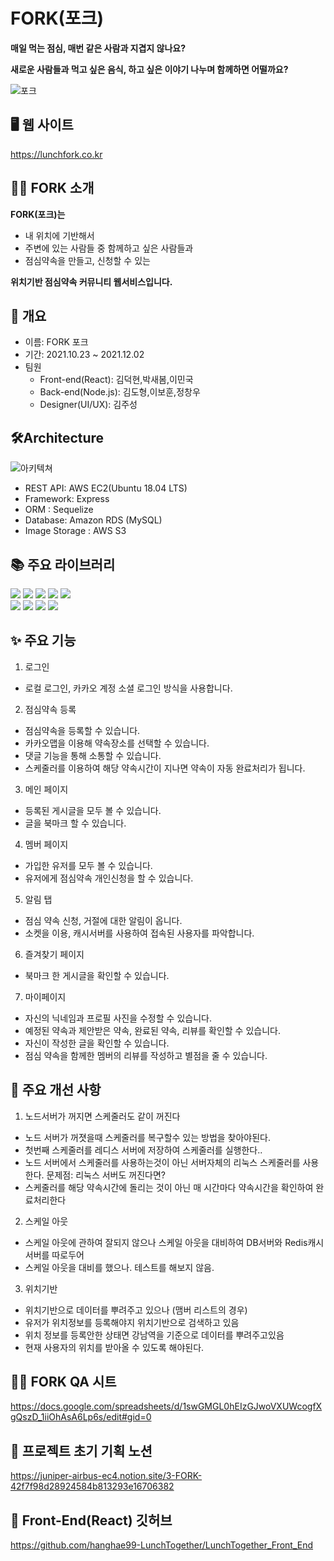 # FORK(포크)

**매일 먹는 점심, 매번 같은 사람과 지겹지 않나요?**

**새로운 사람들과 먹고 싶은 음식, 하고 싶은 이야기 나누며 함께하면 어떨까요?**

![포크](https://user-images.githubusercontent.com/89914920/144397596-916fb4e0-afa5-410e-92a7-6035ac258bc4.png)

## 🖥 웹 사이트
https://lunchfork.co.kr  
## 👨‍🎨 FORK 소개

**FORK(포크)는**

- 내 위치에 기반해서
- 주변에 있는 사람들 중 함께하고 싶은 사람들과
- 점심약속을 만들고, 신청할 수 있는

**위치기반 점심약속 커뮤니티 웹서비스입니다.**
   
## 📌 개요
* 이름: FORK 포크   
* 기간: 2021.10.23 ~ 2021.12.02   
* 팀원   
  * Front-end(React): 김덕현,박새봄,이민국   
  * Back-end(Node.js): 김도형,이보훈,정창우   
  * Designer(UI/UX): 김주성   
## 🛠Architecture   
![아키텍쳐](https://user-images.githubusercontent.com/89914920/144398054-1c23497f-7e77-46aa-83ee-a4897c487195.png)

* REST API: AWS EC2(Ubuntu 18.04 LTS)   
* Framework: Express   
* ORM : Sequelize  
* Database: Amazon RDS (MySQL)   
* Image Storage : AWS S3
## 📚 주요 라이브러리
<img src="https://img.shields.io/badge/Axios-0.24.0-764ABC?style=flat-square&logo=Axios&logoColor=white"/> <img src="https://img.shields.io/badge/Passport-0.5.0-34E27A?style=flat-square&logo=Passport&logoColor=white"/> <img src="https://img.shields.io/badge/multer-1.4.3-F38658?style=flat-square&logo=multer&logoColor=white"/>
<img src="https://img.shields.io/badge/dotenv-10.0.0-E5CE3D?style=flat-square&logo=dotenv&logoColor=white"/>
<img src="https://img.shields.io/badge/Cors-2.8.5-F7D18B?style=flat-square&logo=Cors&logoColor=white"/>   
<img src="https://img.shields.io/badge/Joi-17.4.2-E52C6D?style=flat-square&logo=Joi&logoColor=white"/>
<img src="https://img.shields.io/badge/Socket.io-4.4.0-010101?style=flat-square&logo=Socket.io&logoColor=white"/>
<img src="https://img.shields.io/badge/Redis-4.0.0-DC382D?style=flat-square&logo=Redis&logoColor=white"/>
<img src="https://img.shields.io/badge/Swagger-2.12.2-85EA2D?style=flat-square&logo=Swagger&logoColor=white"/>

## ✨ 주요 기능
1. 로그인
* 로컬 로그인, 카카오 계정 소셜 로그인 방식을 사용합니다.

2. 점심약속 등록
* 점심약속을 등록할 수 있습니다.
* 카카오맵을 이용해 약속장소를 선택할 수 있습니다.
* 댓글 기능을 통해 소통할 수 있습니다.
* 스케줄러를 이용하여 해당 약속시간이 지나면 약속이 자동 완료처리가 됩니다.

3. 메인 페이지
* 등록된 게시글을 모두 볼 수 있습니다.
* 글을 북마크 할 수 있습니다.

4. 멤버 페이지
* 가입한 유저를 모두 볼 수 있습니다.
* 유저에게 점심약속 개인신청을 할 수 있습니다.

5. 알림 탭
* 점심 약속 신청, 거절에 대한 알림이 옵니다.
* 소켓을 이용, 캐시서버를 사용하여 접속된 사용자를 파악합니다.

6. 즐겨찾기 페이지
* 북마크 한 게시글을 확인할 수 있습니다.

7. 마이페이지
* 자신의 닉네임과 프로필 사진을 수정할 수 있습니다.
* 예정된 약속과 제안받은 약속, 완료된 약속, 리뷰를 확인할 수 있습니다.
* 자신이 작성한 글을 확인할 수 있습니다.
* 점심 약속을 함께한 멤버의 리뷰를 작성하고 별점을 줄 수 있습니다.

## 🔨 주요 개선 사항   
1. 노드서버가 꺼지면 스케줄러도 같이 꺼진다
* 노드 서버가 꺼졋을때 스케줄러를 복구할수 있는 방법을 찾아야된다.
* 첫번째 스케줄러를 레디스 서버에 저장하여 스케줄러를 실행한다..
* 노드 서버에서 스케줄러를 사용하는것이 아닌 서버자체의 리눅스 스케줄러를 사용한다. 문제점: 리눅스 서버도 꺼진다면?
* 스케줄러를 해당 약속시간에 돌리는 것이 아닌 매 시간마다 약속시간을 확인하여 완료처리한다
2. 스케일 아웃
* 스케일 아웃에 관하여 잘되지 않으나 스케일 아웃을 대비하여 DB서버와 Redis캐시 서버를 따로두어 
* 스케일 아웃을 대비를 했으나. 테스트를 해보지 않음.
3. 위치기반
* 위치기반으로 데이터를 뿌려주고 있으나 (맴버 리스트의 경우)
* 유저가 위치정보를 등록해야지 위치기반으로 검색하고 있음
* 위치 정보를 등록안한 상태면 강남역을 기준으로 데이터를 뿌려주고있음
* 현재 사용자의 위치를 받아올 수 있도록 해야된다.
## 👨‍🎨 FORK QA 시트
https://docs.google.com/spreadsheets/d/1swGMGL0hEIzGJwoVXUWcogfXgQszD_1iiOhAsA6Lp6s/edit#gid=0 
## 🎨 프로젝트 초기 기획 노션
https://juniper-airbus-ec4.notion.site/3-FORK-42f7f98d28924584b813293e16706382
## 📌 Front-End(React) 깃허브
https://github.com/hanghae99-LunchTogether/LunchTogether_Front_End






